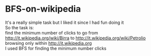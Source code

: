 # BFS-on-wikipedia
It's a really simple task but I liked it since I had fun doing it <br>
So the task is:<br>
find the minimum number of clicks to go from http://it.wikipedia.org/wiki/Birra to http://it.wikipedia.org/wiki/Petrolio browsing only within http://it.wikipedia.org
<br>
I used BFS for finding the minimum number clicks 

